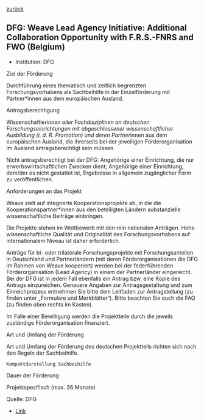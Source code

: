 [zurück](/funding/)

## DFG: Weave Lead Agency Initiative: Additional Collaboration Opportunity with F.R.S.-FNRS and FWO (Belgium)


* Institution: DFG

Ziel der Förderung

Durchführung eines thematisch und zeitlich begrenzten Forschungsvorhabens als Sachbeihilfe in der Einzelförderung mit Partner*innen aus dem europäischen Ausland.

Antragsberechtigung

Wissenschaftler*innen aller Fachdisziplinen an deutschen Forschungseinrichtungen mit abgeschlossener wissenschaftlicher Ausbildung (i. d. R. Promotion) und deren Partner*innen aus dem europäischen Ausland, die ihrerseits bei der jeweiligen Förderorganisation im Ausland antragsberechtigt sein müssen.

Nicht antragsberechtigt bei der DFG: Angehörige einer Einrichtung, die nur erwerbswirtschaftlichen Zwecken dient; Angehörige einer Einrichtung, dem/der es nicht gestattet ist, Ergebnisse in allgemein zugänglicher Form zu veröffentlichen.

Anforderungen an das Projekt

Weave zielt auf integrierte Kooperationsprojekte ab, in die die Kooperationspartner*innen aus den beteiligten Ländern substanzielle wissenschaftliche Beiträge einbringen.

Die Projekte stehen im Wettbewerb mit den rein nationalen Anträgen. Hohe wissenschaftliche Qualität und Originalität des Forschungsvorhabens auf internationalem Niveau ist daher erforderlich.

Anträge für bi- oder trilaterale Forschungsprojekte mit Forschungsanteilen in Deutschland und Partnerländern (mit deren Förderorganisationen die DFG im Rahmen von Weave kooperiert) werden bei der federführenden Förderorganisation (Lead Agency) in einem der Partnerländer eingereicht. Bei der DFG ist in jedem Fall ebenfalls ein Antrag bzw. eine Kopie des Antrags einzureichen. Genauere Angaben zur Antragsgestaltung und zum Einreichprozess entnehmen Sie bitte dem Leitfaden zur Antragstellung (zu finden unter „Formulare und Merkblätter“). Bitte beachten Sie auch die FAQ (zu finden oben rechts im Kasten).

Im Falle einer Bewilligung werden die Projektteile durch die jeweils zuständige Förderorganisation finanziert.

Art und Umfang der Förderung

Art und Umfang der Förderung des deutschen Projektteils richten sich nach den Regeln der Sachbeihilfe.

    Kompaktdarstellung Sachbeihilfe

Dauer der Förderung

Projektspezifisch (max. 36 Monate)

Quelle: DFG

* [Link](https://www.dfg.de/foerderung/info_wissenschaft/info_wissenschaft_21_106/index.html)